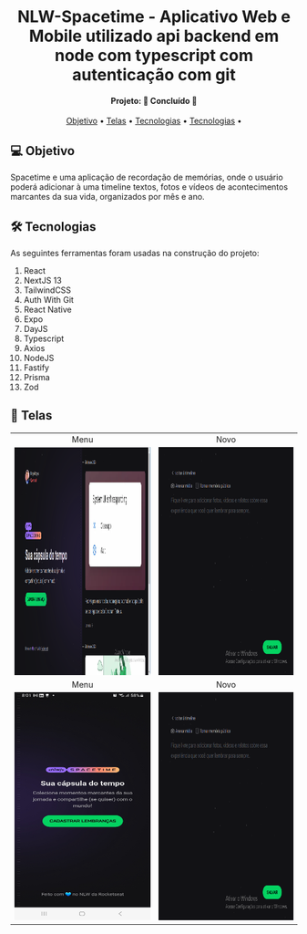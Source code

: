 <h1 align="center">
   NLW-Spacetime - Aplicativo Web e Mobile utilizado api backend em node com typescript
   com autenticação com git
</h1>
<h4 align="center"> 
Projeto: 🚀 Concluído 🚀
</h4>
<p align="center">
 <a href="#-objetivo">Objetivo</a> •
 <a href="#-telas">Telas</a> •
 <a href="#-tecnologias">Tecnologias</a> • 
 <a href="#-tecnologias">Tecnologias</a> • 
</p>

## 💻 Objetivo

Spacetime e uma aplicação de recordação de memórias, onde o usuário poderá adicionar à uma timeline textos, fotos e vídeos de acontecimentos marcantes da sua vida, organizados por mês e ano.

## 🛠 Tecnologias

As seguintes ferramentas foram usadas na construção do projeto:

<ol> 
  <li> React </li>
  <li> NextJS 13</li>
  <li> TailwindCSS </li>
  <li> Auth With Git</li>

  <li> React Native</li>
  <li> Expo </li>

  <li> DayJS </li>
  <li> Typescript </li>
  <li> Axios </li>

  <li> NodeJS </li>
  <li> Fastify </li>
  <li> Prisma </li>
  <li> Zod </li>
</ol>
<p/>

## 📱 Telas

<table align="center" display=flex>
  <tr>
    <td align="center">Menu</td>
    <td align="center">Novo</td>    
  </tr>
  <tr>
    <td><img src="https://github.com/Borges10002/nlw-spacetime/blob/main/web/src/assets/imgs/menu.png" width=800 height=400></td>
    <td><img src="https://github.com/Borges10002/nlw-spacetime/blob/main/web/src/assets/imgs/new.png" width=800 height=400></td>

  </tr>

  <tr>
    <td align="center">Menu</td>
    <td align="center">Novo</td>

  </tr>
  <tr>
    <td><img src="https://github.com/Borges10002/nlw-spacetime/blob/main/web/src/assets/imgs/menu-mobile.jpg" width=250 height=400></td>
    <td><img src="https://github.com/Borges10002/nlw-spacetime/blob/main/web/src/assets/imgs/new.png" width=250 height=400></td>

  </tr>
 </table>
